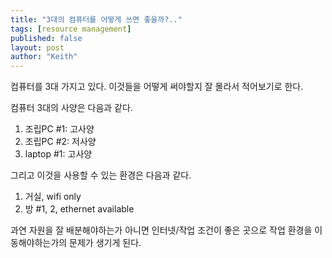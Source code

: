 ```yaml
---
title: "3대의 컴퓨터를 어떻게 쓰면 좋을까?.."
tags: [resource management]
published: false
layout: post
author: "Keith"
---
```


컴퓨터를 3대 가지고 있다. 이것들을 어떻게 써야할지 잘 몰라서 적어보기로 한다.

컴퓨터 3대의 사양은 다음과 같다.

1. 조립PC #1: 고사양
1. 조립PC #2: 저사양
1. laptop #1: 고사양

그리고 이것을 사용할 수 있는 환경은 다음과 같다.

1. 거실, wifi only
1. 방 #1, 2, ethernet available

과연 자원을 잘 배분해야하는가 아니면 인터넷/작업 조건이 좋은 곳으로 작업 환경을 이동해야하는가의 문제가 생기게 된다.

